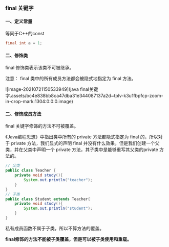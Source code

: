 ### final 关键字

#### 一、定义常量

等同于C++的const

```java
final int a = 1;
```

#### 二、修饰类

final 修饰类表示该类不可被继承。

注意： final 类中的所有成员方法都会被隐式地指定为 final 方法。

![image-20210721150533949](java final关键字.assets/bc4e838bb8ca47dba31e344087137a2d~tplv-k3u1fbpfcp-zoom-in-crop-mark:1304:0:0:0.image)

#### 二、修饰成员方法

final 关键字修饰的方法不可被覆盖。

《Java编程思想》中指出类中所有的 private 方法都隐式指定为 final 的，所以对于 private 方法，我们显式的声明 final 并没有什么效果。但是我们创建一个父类，并在父类中声明一个 private 方法，其子类中是能够重写其父类的private 方法的。

```java
// 父类
public class Teacher {
    private void study(){
        System.out.println("teacher");
    }
}
// 子类
public class Student extends Teacher{
    private void study(){
        System.out.println("student");
    }
}
```

私有成员函数不属于子类，所以不算方法的覆盖。

**final修饰的方法不能被子类覆盖，但是可以被子类使用和重载。**

####

